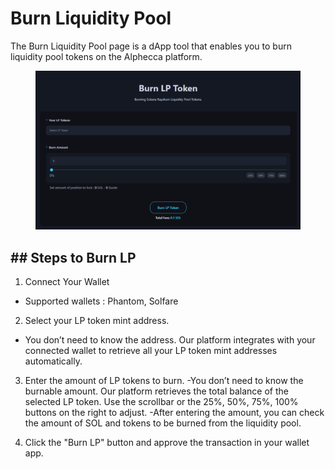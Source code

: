 
# Burn Liquidity Pool

The Burn Liquidity Pool page is a dApp tool that enables you to burn liquidity pool tokens on the Alphecca platform.

<figure><img src="../.gitbook/assets/KakaoTalk_20250415_133049738.png" alt=""><figcaption></figcaption></figure>



## ## Steps to Burn LP


1. Connect Your Wallet
 - Supported wallets : Phantom, Solfare


2. Select your LP token mint address.
 - You don’t need to know the address. Our platform integrates with your connected wallet to retrieve all your LP token mint addresses automatically.


3. Enter the amount of LP tokens to burn.
 -You don’t need to know the burnable amount. Our platform retrieves the total balance of the selected LP token. Use the scrollbar or the 25%, 50%, 75%, 100% buttons on the right to adjust.
 -After entering the amount, you can check the amount of SOL and tokens to be burned from the liquidity pool.


4. Click the "Burn LP" button and approve the transaction in your wallet app.



